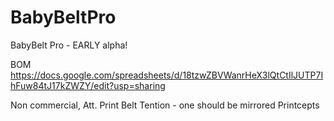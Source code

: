 # BabyBeltPro
BabyBelt Pro - EARLY alpha!

BOM  https://docs.google.com/spreadsheets/d/18tzwZBVWanrHeX3lQtCtIlJUTP7IhFuw84tJ17kZWZY/edit?usp=sharing

Non commercial, Att.
Print Belt Tention - one should be mirrored
Printcepts



